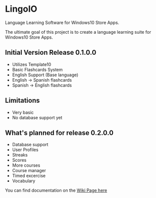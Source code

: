 # LingoIO
Language Learning Software for Windows10 Store Apps.

The ultimate goal of this project is to create a language learning suite for Windows10 Store Apps.

## Initial Version Release 0.1.0.0
- Utilizes Template10
- Basic Flashcards System
- English Support (Base language)
- English -> Spanish flashcards
- Spanish -> English flashcards

## Limitations
- Very basic
- No database support yet


## What's planned for release 0.2.0.0
- Database support
- User Profiles
- Streaks
- Scores
- More courses
- Course manager
- Timed excercise
- Vocabulary

You can find documentation on the [Wiki Page here](https://github.com/ChaoticaDev/LingoIO/wiki)
